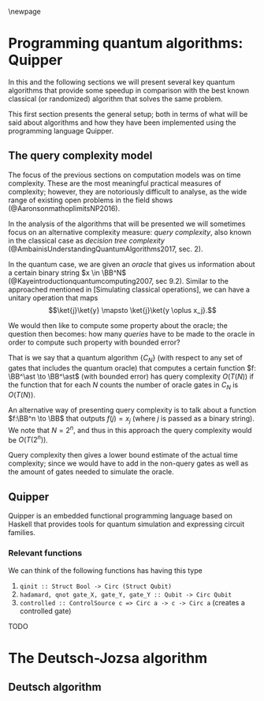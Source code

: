 \newpage

# Programming quantum algorithms: Quipper

In this and the following sections we will present several key quantum algorithms that provide some speedup in comparison with the best known classical (or randomized) algorithm that solves the same problem.

This first section presents the general setup; both in terms of what will be said about algorithms and how they have been implemented using the programming language Quipper.

## The query complexity model

The focus of the previous sections on computation models was on time complexity.
These are the most meaningful practical measures of complexity; however, they are notoriously difficult to analyse, as the wide range of existing open problems in the field shows (@AaronsonmathoplimitsNP2016).

In the analysis of the algorithms that will be presented we will sometimes focus on an alternative complexity measure: *query complexity*, also known in the classical case as *decision tree complexity* (@AmbainisUnderstandingQuantumAlgorithms2017, sec. 2).

In the quantum case, we are given an *oracle* that gives us information about a certain binary string $x \in \BB^N$ (@Kayeintroductionquantumcomputing2007, sec 9.2).
Similar to the approached mentioned in [Simulating classical operations], we can have a unitary operation that maps $$\ket{j}\ket{y} \mapsto \ket{j}\ket{y \oplus x_j}.$$

We would then like to compute some property about the oracle; the question then becomes: 
how many *queries* have to be made to the oracle in order to compute such property with bounded error?

That is we say that a quantum algorithm $\{C_N\}_{}$ (with respect to any set of gates that includes the quantum oracle) that computes a certain function $f: \BB^\ast \to \BB^\ast$ (with bounded error) has query complexity $O(T(N))$ if the function that for each $N$ counts the number of oracle gates in $C_N$ is $O(T(N))$.

An alternative way of presenting query complexity is to talk about a function $f:\BB^n \to \BB$ that outputs $f(j) = x_j$ (where $j$ is passed as a binary string). We note that $N = 2^n$, and thus in this approach the query complexity would be $O(T(2^n))$.

Query complexity then gives a lower bound estimate of the actual time complexity; since we would have to add in the non-query gates as well as the amount of gates needed to simulate the oracle.

## Quipper

Quipper is an embedded functional programming language based on Haskell that provides tools for quantum simulation and expressing circuit families.

### Relevant functions
We can think of the following functions has having this type

1. `qinit :: Struct Bool -> Circ (Struct Qubit)`
2. `hadamard, qnot gate_X, gate_Y, gate_Y :: Qubit -> Circ Qubit`
3. `controlled :: ControlSource c => Circ a -> c -> Circ a` (creates a controlled gate)

TODO


# The Deutsch-Jozsa algorithm

## Deutsch algorithm
